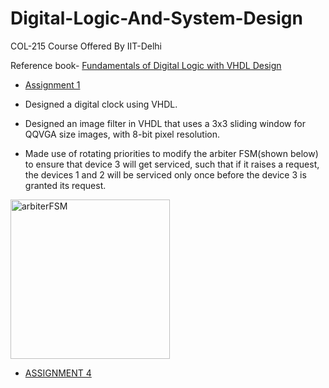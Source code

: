 # Digital-Logic-And-System-Design
COL-215 Course Offered By IIT-Delhi

Reference book- [Fundamentals of Digital Logic with VHDL Design](https://www.flipkart.com/fundamentals-digital-logic-vhdl-design-cd-rom/p/itmfbum95rwfqqza)

- [Assignment 1](https://github.com/anannyamathur/Digital-Logic-And-System-Design/blob/main/Assignment%201.pdf)

- Designed a digital clock using VHDL. 

- Designed an image filter in VHDL that uses a 3x3 sliding window for QQVGA size images, with 8-bit pixel resolution. 


- Made use of rotating priorities to modify the arbiter FSM(shown below) to ensure that device 3 will get serviced, such that if it raises a request, the
devices 1 and 2 will be serviced only once before the device 3 is granted its request.



<img width="255" alt="arbiterFSM" src="https://user-images.githubusercontent.com/78497850/107569799-b9f33d80-6c0e-11eb-9299-24e2acd79bd2.PNG">

- [ASSIGNMENT 4](https://github.com/anannyamathur/Digital-Logic-And-System-Design/blob/main/Assignment%204.pdf)
